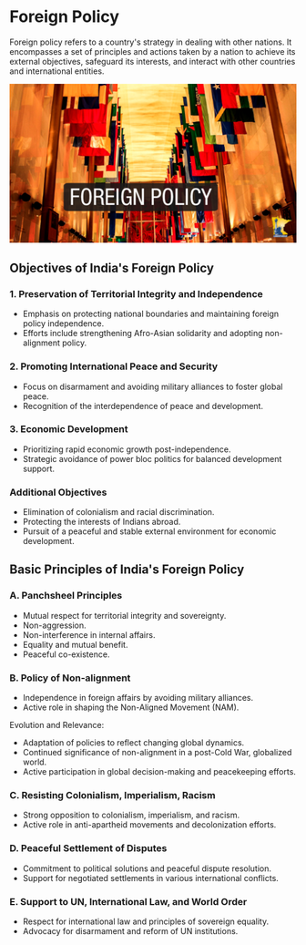 # Foreign Policy


Foreign policy refers to a country's strategy in dealing with other nations. It encompasses a set of principles and actions taken by a nation to achieve its external objectives, safeguard its interests, and interact with other countries and international entities.

![foreign policy](image.png)

## Objectives of India's Foreign Policy

### 1. Preservation of Territorial Integrity and Independence
- Emphasis on protecting national boundaries and maintaining foreign policy independence.
- Efforts include strengthening Afro-Asian solidarity and adopting non-alignment policy.

### 2. Promoting International Peace and Security
- Focus on disarmament and avoiding military alliances to foster global peace.
- Recognition of the interdependence of peace and development.

### 3. Economic Development
- Prioritizing rapid economic growth post-independence.
- Strategic avoidance of power bloc politics for balanced development support.

### Additional Objectives
- Elimination of colonialism and racial discrimination.
- Protecting the interests of Indians abroad.
- Pursuit of a peaceful and stable external environment for economic development.

## Basic Principles of India's Foreign Policy

### A. Panchsheel Principles
- Mutual respect for territorial integrity and sovereignty.
- Non-aggression.
- Non-interference in internal affairs.
- Equality and mutual benefit.
- Peaceful co-existence.

### B. Policy of Non-alignment
- Independence in foreign affairs by avoiding military alliances.
- Active role in shaping the Non-Aligned Movement (NAM).

Evolution and Relevance:

- Adaptation of policies to reflect changing global dynamics.
- Continued significance of non-alignment in a post-Cold War, globalized world.
- Active participation in global decision-making and peacekeeping efforts.

### C. Resisting Colonialism, Imperialism, Racism
- Strong opposition to colonialism, imperialism, and racism.
- Active role in anti-apartheid movements and decolonization efforts.

### D. Peaceful Settlement of Disputes
- Commitment to political solutions and peaceful dispute resolution.
- Support for negotiated settlements in various international conflicts.

### E. Support to UN, International Law, and World Order
- Respect for international law and principles of sovereign equality.
- Advocacy for disarmament and reform of UN institutions.


